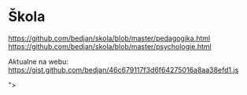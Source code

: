 # Škola
https://github.com/bedjan/skola/blob/master/pedagogika.html
https://github.com/bedjan/skola/blob/master/psychologie.html

Aktualne na webu:
https://gist.github.com/bedjan/46c679117f3d6f64275016a8aa38efd1.js



<html>
<html-include src="<html-include src="https://rawcdn.githack.com/bedjan/skola/master/pedagogika.html"></html-include>">
</html>
